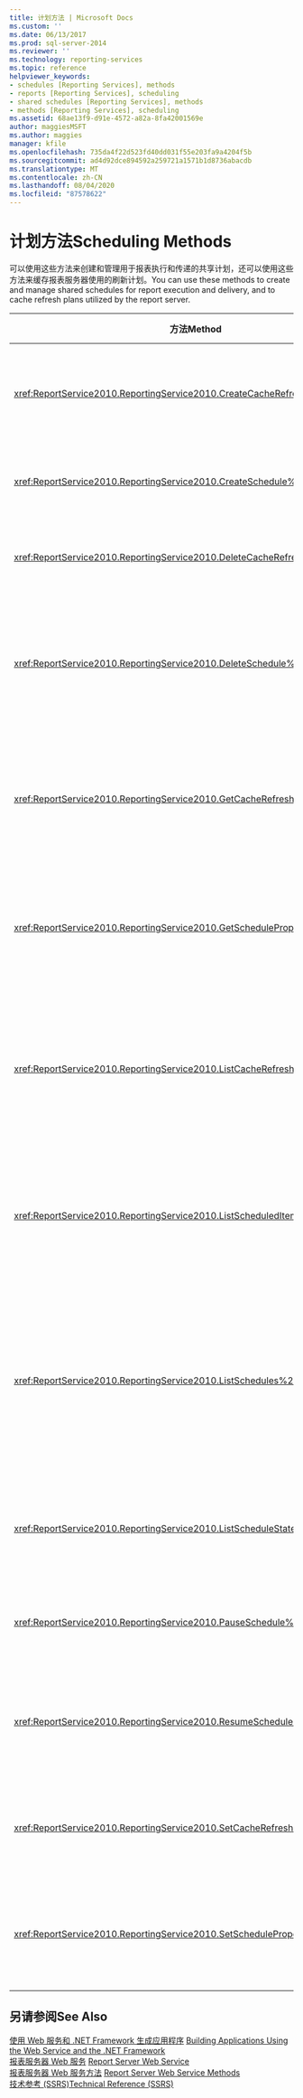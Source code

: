 ```yaml
---
title: 计划方法 | Microsoft Docs
ms.custom: ''
ms.date: 06/13/2017
ms.prod: sql-server-2014
ms.reviewer: ''
ms.technology: reporting-services
ms.topic: reference
helpviewer_keywords:
- schedules [Reporting Services], methods
- reports [Reporting Services], scheduling
- shared schedules [Reporting Services], methods
- methods [Reporting Services], scheduling
ms.assetid: 68ae13f9-d91e-4572-a82a-8fa42001569e
author: maggiesMSFT
ms.author: maggies
manager: kfile
ms.openlocfilehash: 735da4f22d523fd40dd031f55e203fa9a4204f5b
ms.sourcegitcommit: ad4d92dce894592a259721a1571b1d8736abacdb
ms.translationtype: MT
ms.contentlocale: zh-CN
ms.lasthandoff: 08/04/2020
ms.locfileid: "87578622"
---
```

# <a name="scheduling-methods"></a><span data-ttu-id="acfb3-102">计划方法</span><span class="sxs-lookup"><span data-stu-id="acfb3-102">Scheduling Methods</span></span>
  <span data-ttu-id="acfb3-103">可以使用这些方法来创建和管理用于报表执行和传递的共享计划，还可以使用这些方法来缓存报表服务器使用的刷新计划。</span><span class="sxs-lookup"><span data-stu-id="acfb3-103">You can use these methods to create and manage shared schedules for report execution and delivery, and to cache refresh plans utilized by the report server.</span></span>  
  
|<span data-ttu-id="acfb3-104">方法</span><span class="sxs-lookup"><span data-stu-id="acfb3-104">Method</span></span>|<span data-ttu-id="acfb3-105">操作</span><span class="sxs-lookup"><span data-stu-id="acfb3-105">Action</span></span>|  
|------------|------------|  
|<xref:ReportService2010.ReportingService2010.CreateCacheRefreshPlan%2A>|<span data-ttu-id="acfb3-106">创建项的缓存刷新计划。</span><span class="sxs-lookup"><span data-stu-id="acfb3-106">Creates a cache refresh plan for an item.</span></span>|  
|<xref:ReportService2010.ReportingService2010.CreateSchedule%2A>|<span data-ttu-id="acfb3-107">创建新的共享计划。</span><span class="sxs-lookup"><span data-stu-id="acfb3-107">Creates a new shared schedule.</span></span>|  
|<xref:ReportService2010.ReportingService2010.DeleteCacheRefreshPlan%2A>|<span data-ttu-id="acfb3-108">删除缓存刷新计划。</span><span class="sxs-lookup"><span data-stu-id="acfb3-108">Deletes a cache refresh plan.</span></span>|  
|<xref:ReportService2010.ReportingService2010.DeleteSchedule%2A>|<span data-ttu-id="acfb3-109">基于特定的计划 ID 删除共享计划。</span><span class="sxs-lookup"><span data-stu-id="acfb3-109">Deletes a shared schedule based on a specific schedule ID.</span></span>|  
|<xref:ReportService2010.ReportingService2010.GetCacheRefreshPlanProperties%2A>|<span data-ttu-id="acfb3-110">返回指定的缓存刷新计划的属性。</span><span class="sxs-lookup"><span data-stu-id="acfb3-110">Returns the properties of the specified cache refresh plan.</span></span>|  
|<xref:ReportService2010.ReportingService2010.GetScheduleProperties%2A>|<span data-ttu-id="acfb3-111">返回共享计划的属性值。</span><span class="sxs-lookup"><span data-stu-id="acfb3-111">Returns the values of properties of a shared schedule.</span></span>|  
|<xref:ReportService2010.ReportingService2010.ListCacheRefreshPlans%2A>|<span data-ttu-id="acfb3-112">返回与目录项关联的缓存刷新计划的列表。</span><span class="sxs-lookup"><span data-stu-id="acfb3-112">Returns a list of the cache refresh plans associated with a catalog item.</span></span>|  
|<xref:ReportService2010.ReportingService2010.ListScheduledItems%2A>|<span data-ttu-id="acfb3-113">返回与共享计划关联的项的列表。</span><span class="sxs-lookup"><span data-stu-id="acfb3-113">Returns a list of items that are associated with a shared schedule.</span></span>|  
|<xref:ReportService2010.ReportingService2010.ListSchedules%2A>|<span data-ttu-id="acfb3-114">返回报表服务器或 SharePoint 网站上的所有共享计划列表。</span><span class="sxs-lookup"><span data-stu-id="acfb3-114">Returns a list of all shared schedules at the report server or the SharePoint site.</span></span>|  
|<xref:ReportService2010.ReportingService2010.ListScheduleStates%2A>|<span data-ttu-id="acfb3-115">返回支持的计划状态的列表。</span><span class="sxs-lookup"><span data-stu-id="acfb3-115">Returns a list of supported schedule states.</span></span>|  
|<xref:ReportService2010.ReportingService2010.PauseSchedule%2A>|<span data-ttu-id="acfb3-116">暂停给定计划的执行。</span><span class="sxs-lookup"><span data-stu-id="acfb3-116">Pauses the execution of a given schedule.</span></span>|  
|<xref:ReportService2010.ReportingService2010.ResumeSchedule%2A>|<span data-ttu-id="acfb3-117">恢复已暂停的共享计划。</span><span class="sxs-lookup"><span data-stu-id="acfb3-117">Resumes a shared schedule that has been paused.</span></span>|  
|<xref:ReportService2010.ReportingService2010.SetCacheRefreshPlanProperties%2A>|<span data-ttu-id="acfb3-118">设置缓存刷新计划的属性。</span><span class="sxs-lookup"><span data-stu-id="acfb3-118">Sets the properties of a cache refresh plan.</span></span>|  
|<xref:ReportService2010.ReportingService2010.SetScheduleProperties%2A>|<span data-ttu-id="acfb3-119">设置共享计划的属性值。</span><span class="sxs-lookup"><span data-stu-id="acfb3-119">Sets the value of properties of a shared schedule.</span></span>|  
  
## <a name="see-also"></a><span data-ttu-id="acfb3-120">另请参阅</span><span class="sxs-lookup"><span data-stu-id="acfb3-120">See Also</span></span>  
 <span data-ttu-id="acfb3-121">[使用 Web 服务和 .NET Framework 生成应用程序](../net-framework/building-applications-using-the-web-service-and-the-net-framework.md) </span><span class="sxs-lookup"><span data-stu-id="acfb3-121">[Building Applications Using the Web Service and the .NET Framework](../net-framework/building-applications-using-the-web-service-and-the-net-framework.md) </span></span>  
 <span data-ttu-id="acfb3-122">[报表服务器 Web 服务](../report-server-web-service.md) </span><span class="sxs-lookup"><span data-stu-id="acfb3-122">[Report Server Web Service](../report-server-web-service.md) </span></span>  
 <span data-ttu-id="acfb3-123">[报表服务器 Web 服务方法](report-server-web-service-methods.md) </span><span class="sxs-lookup"><span data-stu-id="acfb3-123">[Report Server Web Service Methods](report-server-web-service-methods.md) </span></span>  
 [<span data-ttu-id="acfb3-124">技术参考 (SSRS)</span><span class="sxs-lookup"><span data-stu-id="acfb3-124">Technical Reference &#40;SSRS&#41;</span></span>](../../technical-reference-ssrs.md)  
  
  

